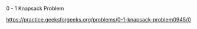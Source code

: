 0 - 1 Knapsack Problem

















https://practice.geeksforgeeks.org/problems/0-1-knapsack-problem0945/0




























